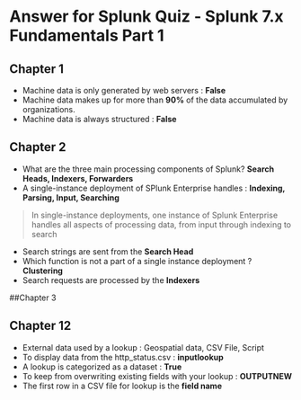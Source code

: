 # Answer for Splunk Quiz - Splunk 7.x Fundamentals Part 1

## Chapter 1
* Machine data is only generated by web servers : **False**
* Machine data makes up for more than **90%** of the data accumulated by organizations.
* Machine data is always structured : **False**

## Chapter 2
* What are the three main processing components of Splunk? **Search Heads, Indexers, Forwarders**
* A single-instance deployment of SPlunk Enterprise handles : **Indexing, Parsing, Input, Searching**
> In single-instance deployments, one instance of Splunk Enterprise handles all aspects of processing data, from input through indexing to search
* Search strings are sent from the **Search Head**
* Which function is not a part of a single instance deployment ? **Clustering**
* Search requests are processed by the **Indexers**

##Chapter 3


## Chapter 12 
* External data used by a lookup : Geospatial data, CSV File, Script
* To display data from the http_status.csv : **inputlookup**
* A lookup is categorized as a dataset : **True**
* To keep from overwriting existing fields with your lookup : **OUTPUTNEW**
* The first row in a CSV file for lookup is the **field name**